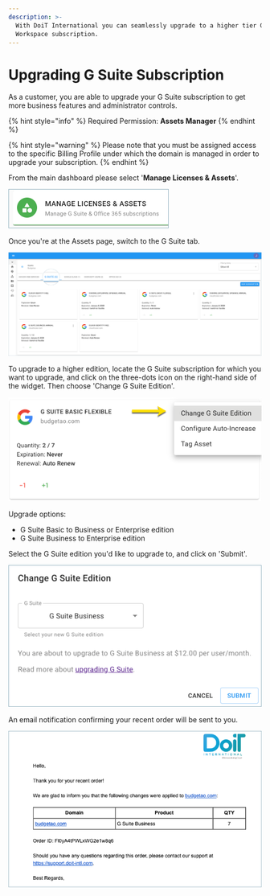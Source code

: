 ```yaml
---
description: >-
  With DoiT International you can seamlessly upgrade to a higher tier G Suite or
  Workspace subscription.
---
```


# Upgrading G Suite Subscription

As a customer, you are able to upgrade your G Suite subscription to get more business features and administrator controls.

{% hint style="info" %}
Required Permission: **Assets Manager**
{% endhint %}

{% hint style="warning" %}
Please note that you must be assigned access to the specific Billing Profile under which the domain is managed in order to upgrade your subscription.
{% endhint %}

From the main dashboard please select '**Manage Licenses & Assets**'.

!["Manage Licenses & Assets"](../.gitbook/assets/new-manage-licenses-2-%20%281%29%20%281%29.png)

Once you're at the Assets page, switch to the G Suite tab.

![A screenshot showing the location of the _G Suite_ tab](../.gitbook/assets/g-suite%20%282%29%20%282%29%20%282%29%20%281%29%20%281%29.png)

To upgrade to a higher edition, locate the G Suite subscription for which you want to upgrade, and click on the three-dots icon on the right-hand side of the widget. Then choose 'Change G Suite Edition'.

![A screenshot showing the location of the _Change G Suite Edition_ option](../.gitbook/assets/change-g-suite-edition.png)

Upgrade options:

* G Suite Basic to Business or Enterprise edition
* G Suite Business to Enterprise edition

Select the G Suite edition you'd like to upgrade to, and click on 'Submit'.

![A screenshot showing the _Change g Suite Edition modal dialog](../.gitbook/assets/g-suite-business.png)

An email notification confirming your recent order will be sent to you.

![A screenshot showing a confirmation notification email](../.gitbook/assets/upgrade-g-suite-email.png)
